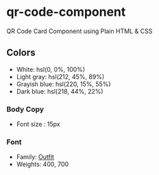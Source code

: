 # qr-code-component
QR Code Card Component using Plain HTML &amp; CSS

## Colors

- White: hsl(0, 0%, 100%)
- Light gray: hsl(212, 45%, 89%)
- Grayish blue: hsl(220, 15%, 55%)
- Dark blue: hsl(218, 44%, 22%)


### Body Copy

- Font size : 15px

### Font

- Family: [Outfit](https://fonts.google.com/specimen/Outfit)
- Weights: 400, 700
